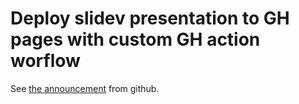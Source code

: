 # Deploy slidev presentation to GH pages with custom GH action worflow

See [the announcement](https://github.blog/changelog/2022-07-27-github-pages-custom-github-actions-workflows-beta/) from github.
